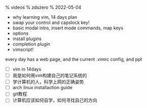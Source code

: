 % videos
% zdszero
% 2022-05-04


* why learning vim, 14 days plan
* swap your control and capslock key!
* basic modal intro, insert mode commands, map keys
* options
* install plugins
* completion plugin
* vimscript!

every day has a web page, and the current .vimrc config, and ppt

- [ ] vim in 14days
- [ ] 我是如何用vim构建自己的笔记系统的
- [ ] 学计算机的人，科学上网的正确姿势
- [ ] arch linux installaction guide
- [ ] git教程
- [ ] 计算机应该如何自学，如何寻找自己的方向
